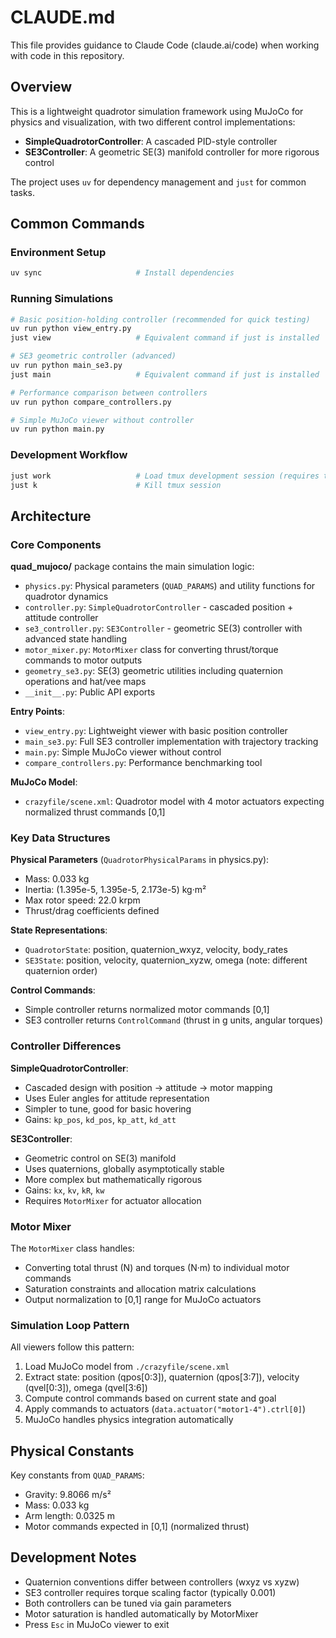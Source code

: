 # CLAUDE.md

This file provides guidance to Claude Code (claude.ai/code) when working with code in this repository.

## Overview

This is a lightweight quadrotor simulation framework using MuJoCo for physics and visualization, with two different control implementations:
- **SimpleQuadrotorController**: A cascaded PID-style controller
- **SE3Controller**: A geometric SE(3) manifold controller for more rigorous control

The project uses `uv` for dependency management and `just` for common tasks.

## Common Commands

### Environment Setup
```bash
uv sync                     # Install dependencies
```

### Running Simulations
```bash
# Basic position-holding controller (recommended for quick testing)
uv run python view_entry.py
just view                   # Equivalent command if just is installed

# SE3 geometric controller (advanced)
uv run python main_se3.py
just main                   # Equivalent command if just is installed

# Performance comparison between controllers
uv run python compare_controllers.py

# Simple MuJoCo viewer without controller
uv run python main.py
```

### Development Workflow
```bash
just work                   # Load tmux development session (requires tmuxp)
just k                      # Kill tmux session
```

## Architecture

### Core Components

**quad_mujoco/** package contains the main simulation logic:

- `physics.py`: Physical parameters (`QUAD_PARAMS`) and utility functions for quadrotor dynamics
- `controller.py`: `SimpleQuadrotorController` - cascaded position + attitude controller
- `se3_controller.py`: `SE3Controller` - geometric SE(3) controller with advanced state handling
- `motor_mixer.py`: `MotorMixer` class for converting thrust/torque commands to motor outputs
- `geometry_se3.py`: SE(3) geometric utilities including quaternion operations and hat/vee maps
- `__init__.py`: Public API exports

**Entry Points**:

- `view_entry.py`: Lightweight viewer with basic position controller
- `main_se3.py`: Full SE3 controller implementation with trajectory tracking
- `main.py`: Simple MuJoCo viewer without control
- `compare_controllers.py`: Performance benchmarking tool

**MuJoCo Model**:
- `crazyfile/scene.xml`: Quadrotor model with 4 motor actuators expecting normalized thrust commands [0,1]

### Key Data Structures

**Physical Parameters** (`QuadrotorPhysicalParams` in physics.py):
- Mass: 0.033 kg
- Inertia: (1.395e-5, 1.395e-5, 2.173e-5) kg·m²
- Max rotor speed: 22.0 krpm
- Thrust/drag coefficients defined

**State Representations**:
- `QuadrotorState`: position, quaternion_wxyz, velocity, body_rates
- `SE3State`: position, velocity, quaternion_xyzw, omega (note: different quaternion order)

**Control Commands**:
- Simple controller returns normalized motor commands [0,1]
- SE3 controller returns `ControlCommand` (thrust in g units, angular torques)

### Controller Differences

**SimpleQuadrotorController**:
- Cascaded design with position → attitude → motor mapping
- Uses Euler angles for attitude representation
- Simpler to tune, good for basic hovering
- Gains: `kp_pos`, `kd_pos`, `kp_att`, `kd_att`

**SE3Controller**:
- Geometric control on SE(3) manifold
- Uses quaternions, globally asymptotically stable
- More complex but mathematically rigorous
- Gains: `kx`, `kv`, `kR`, `kw`
- Requires `MotorMixer` for actuator allocation

### Motor Mixer

The `MotorMixer` class handles:
- Converting total thrust (N) and torques (N·m) to individual motor commands
- Saturation constraints and allocation matrix calculations
- Output normalization to [0,1] range for MuJoCo actuators

### Simulation Loop Pattern

All viewers follow this pattern:
1. Load MuJoCo model from `./crazyfile/scene.xml`
2. Extract state: position (qpos[0:3]), quaternion (qpos[3:7]), velocity (qvel[0:3]), omega (qvel[3:6])
3. Compute control commands based on current state and goal
4. Apply commands to actuators (`data.actuator("motor1-4").ctrl[0]`)
5. MuJoCo handles physics integration automatically

## Physical Constants

Key constants from `QUAD_PARAMS`:
- Gravity: 9.8066 m/s²
- Mass: 0.033 kg
- Arm length: 0.0325 m
- Motor commands expected in [0,1] (normalized thrust)

## Development Notes

- Quaternion conventions differ between controllers (wxyz vs xyzw)
- SE3 controller requires torque scaling factor (typically 0.001)
- Both controllers can be tuned via gain parameters
- Motor saturation is handled automatically by MotorMixer
- Press `Esc` in MuJoCo viewer to exit